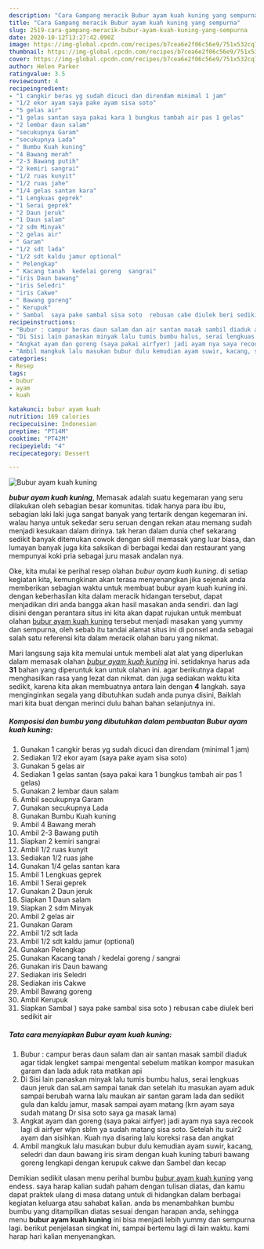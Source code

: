 ```yaml
---
description: "Cara Gampang meracik Bubur ayam kuah kuning yang sempurna"
title: "Cara Gampang meracik Bubur ayam kuah kuning yang sempurna"
slug: 2519-cara-gampang-meracik-bubur-ayam-kuah-kuning-yang-sempurna
date: 2020-10-12T13:27:42.090Z
image: https://img-global.cpcdn.com/recipes/b7cea6e2f06c56e9/751x532cq70/bubur-ayam-kuah-kuning-foto-resep-utama.jpg
thumbnail: https://img-global.cpcdn.com/recipes/b7cea6e2f06c56e9/751x532cq70/bubur-ayam-kuah-kuning-foto-resep-utama.jpg
cover: https://img-global.cpcdn.com/recipes/b7cea6e2f06c56e9/751x532cq70/bubur-ayam-kuah-kuning-foto-resep-utama.jpg
author: Helen Parker
ratingvalue: 3.5
reviewcount: 4
recipeingredient:
- "1 cangkir beras yg sudah dicuci dan direndam minimal 1 jam"
- "1/2 ekor ayam saya pake ayam sisa soto"
- "5 gelas air"
- "1 gelas santan saya pakai kara 1 bungkus tambah air pas 1 gelas"
- "2 lembar daun salam"
- "secukupnya Garam"
- "secukupnya Lada"
- " Bumbu Kuah kuning"
- "4 Bawang merah"
- "2-3 Bawang putih"
- "2 kemiri sangrai"
- "1/2 ruas kunyit"
- "1/2 ruas jahe"
- "1/4 gelas santan kara"
- "1 Lengkuas geprek"
- "1 Serai geprek"
- "2 Daun jeruk"
- "1 Daun salam"
- "2 sdm Minyak"
- "2 gelas air"
- " Garam"
- "1/2 sdt lada"
- "1/2 sdt kaldu jamur optional"
- " Pelengkap"
- " Kacang tanah  kedelai goreng  sangrai"
- "iris Daun bawang"
- "iris Seledri"
- "iris Cakwe"
- " Bawang goreng"
- " Kerupuk"
- " Sambal  saya pake sambal sisa soto  rebusan cabe diulek beri sedikit air"
recipeinstructions:
- "Bubur : campur beras daun salam dan air santan masak sambil diaduk agar tidak lengket sampai mengental sebelum matikan kompor masukan garam dan lada aduk rata matikan api"
- "Di Sisi lain panaskan minyak lalu tumis bumbu halus, serai lengkuas daun jeruk dan saLam sampai tanak dan setelah itu masukan ayam aduk sampai berubah warna lalu maukan air santan garam lada dan sedikit gula dan kaldu jamur, masak sampai ayam matang (krn ayam saya sudah matang Dr sisa soto saya ga masak lama)"
- "Angkat ayam dan goreng (saya pakai airfyer) jadi ayam nya saya recook lagi di airfyer wlpn sblm ya sudah matang sisa soto. Setelah itu suir2 ayam dan sisihkan. Kuah nya disaring lalu koreksi rasa dan angkat"
- "Ambil mangkuk lalu masukan bubur dulu kemudian ayam suwir, kacang, seledri dan daun bawang iris siram dengan kuah kuning taburi bawang goreng lengkapi dengan kerupuk cakwe dan Sambel dan kecap"
categories:
- Resep
tags:
- bubur
- ayam
- kuah

katakunci: bubur ayam kuah 
nutrition: 169 calories
recipecuisine: Indonesian
preptime: "PT14M"
cooktime: "PT42M"
recipeyield: "4"
recipecategory: Dessert

---
```



![Bubur ayam kuah kuning](https://img-global.cpcdn.com/recipes/b7cea6e2f06c56e9/751x532cq70/bubur-ayam-kuah-kuning-foto-resep-utama.jpg)

<b><i>bubur ayam kuah kuning</i></b>, Memasak adalah suatu kegemaran yang seru dilakukan oleh sebagian besar komunitas. tidak hanya para ibu ibu, sebagian laki laki juga sangat banyak yang tertarik dengan kegemaran ini. walau hanya untuk sekedar seru seruan dengan rekan atau memang sudah menjadi kesukaan dalam dirinya. tak heran dalam dunia chef sekarang sedikit banyak ditemukan cowok dengan skill memasak yang luar biasa, dan lumayan banyak juga kita saksikan di berbagai kedai dan restaurant yang mempunyai koki pria sebagai juru masak andalan nya.

Oke, kita mulai ke perihal resep olahan <i>bubur ayam kuah kuning</i>. di setiap kegiatan kita, kemungkinan akan terasa menyenangkan jika sejenak anda memberikan sebagian waktu untuk membuat bubur ayam kuah kuning ini. dengan keberhasilan kita dalam meracik hidangan tersebut, dapat menjadikan diri anda bangga akan hasil masakan anda sendiri. dan lagi disini dengan perantara situs ini kita akan dapat rujukan untuk membuat olahan <u>bubur ayam kuah kuning</u> tersebut menjadi masakan yang yummy dan sempurna, oleh sebab itu tandai alamat situs ini di ponsel anda sebagai salah satu referensi kita dalam meracik olahan baru yang nikmat.




Mari langsung saja kita memulai untuk membeli alat alat yang diperlukan dalam memasak olahan <u><i>bubur ayam kuah kuning</i></u> ini. setidaknya harus ada <b>31</b> bahan yang diperuntuk kan untuk olahan ini. agar berikutnya dapat menghasilkan rasa yang lezat dan nikmat. dan juga sediakan waktu kita sedikit, karena kita akan membuatnya antara lain dengan <b>4</b> langkah. saya menginginkan segala yang dibutuhkan sudah anda punya disini, Baiklah mari kita buat dengan merinci dulu bahan bahan selanjutnya ini.

<!--inarticleads1-->

##### Komposisi dan bumbu yang dibutuhkan dalam pembuatan Bubur ayam kuah kuning:

1. Gunakan 1 cangkir beras yg sudah dicuci dan direndam (minimal 1 jam)
1. Sediakan 1/2 ekor ayam (saya pake ayam sisa soto)
1. Gunakan 5 gelas air
1. Sediakan 1 gelas santan (saya pakai kara 1 bungkus tambah air pas 1 gelas)
1. Gunakan 2 lembar daun salam
1. Ambil secukupnya Garam
1. Gunakan secukupnya Lada
1. Gunakan  Bumbu Kuah kuning
1. Ambil 4 Bawang merah
1. Ambil 2-3 Bawang putih
1. Siapkan 2 kemiri sangrai
1. Ambil 1/2 ruas kunyit
1. Sediakan 1/2 ruas jahe
1. Gunakan 1/4 gelas santan kara
1. Ambil 1 Lengkuas geprek
1. Ambil 1 Serai geprek
1. Gunakan 2 Daun jeruk
1. Siapkan 1 Daun salam
1. Siapkan 2 sdm Minyak
1. Ambil 2 gelas air
1. Gunakan  Garam
1. Ambil 1/2 sdt lada
1. Ambil 1/2 sdt kaldu jamur (optional)
1. Gunakan  Pelengkap
1. Gunakan  Kacang tanah / kedelai goreng / sangrai
1. Gunakan iris Daun bawang
1. Sediakan iris Seledri
1. Sediakan iris Cakwe
1. Ambil  Bawang goreng
1. Ambil  Kerupuk
1. Siapkan  Sambal ) saya pake sambal sisa soto ) rebusan cabe diulek beri sedikit air




<!--inarticleads2-->

##### Tata cara menyiapkan Bubur ayam kuah kuning:

1. Bubur : campur beras daun salam dan air santan masak sambil diaduk agar tidak lengket sampai mengental sebelum matikan kompor masukan garam dan lada aduk rata matikan api
1. Di Sisi lain panaskan minyak lalu tumis bumbu halus, serai lengkuas daun jeruk dan saLam sampai tanak dan setelah itu masukan ayam aduk sampai berubah warna lalu maukan air santan garam lada dan sedikit gula dan kaldu jamur, masak sampai ayam matang (krn ayam saya sudah matang Dr sisa soto saya ga masak lama)
1. Angkat ayam dan goreng (saya pakai airfyer) jadi ayam nya saya recook lagi di airfyer wlpn sblm ya sudah matang sisa soto. Setelah itu suir2 ayam dan sisihkan. Kuah nya disaring lalu koreksi rasa dan angkat
1. Ambil mangkuk lalu masukan bubur dulu kemudian ayam suwir, kacang, seledri dan daun bawang iris siram dengan kuah kuning taburi bawang goreng lengkapi dengan kerupuk cakwe dan Sambel dan kecap




Demikian sedikit ulasan menu perihal bumbu <u>bubur ayam kuah kuning</u> yang endess. saya harap kalian sudah paham dengan tulisan diatas, dan kamu dapat praktek ulang di masa datang untuk di hidangkan dalam berbagai kegiatan keluarga atau sahabat kalian. anda bs menambahkan bumbu bumbu yang ditampilkan diatas sesuai dengan harapan anda, sehingga menu <b>bubur ayam kuah kuning</b> ini bisa menjadi lebih yummy dan sempurna lagi. berikut penjelasan singkat ini, sampai bertemu lagi di lain waktu. kami harap hari kalian menyenangkan.
